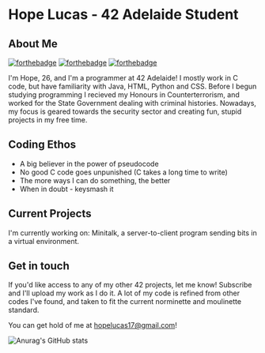 # Hope Lucas - 42 Adelaide Student

## About Me

[![forthebadge](https://forthebadge.com/images/badges/made-with-c.svg)](https://forthebadge.com) [![forthebadge](https://forthebadge.com/images/badges/it-works-why.svg)](https://forthebadge.com) [![forthebadge](https://forthebadge.com/images/badges/built-with-resentment.svg)](https://forthebadge.com)


I'm Hope, 26, and I'm a programmer at 42 Adelaide! I mostly work in C code, but have familiarity with Java, HTML, Python and CSS. Before I begun studying programming I recieved my Honours in Counterterrorism, and worked for the State Government dealing with criminal histories. Nowadays, my focus is geared towards the security sector and creating fun, stupid projects in my free time.

## Coding Ethos
- A big believer in the power of pseudocode
- No good C code goes unpunished (C takes a long time to write)
- The more ways I can do something, the better
- When in doubt - keysmash it

## Current Projects

I'm currently working on: Minitalk, a server-to-client program sending bits in a virtual environment.

## Get in touch

If you'd like access to any of my other 42 projects, let me know! Subscribe and I'll upload my work as I do it. A lot of my code is refined from other codes I've found, and taken to fit the current norminette and moulinette standard.

You can get hold of me at hopelucas17@gmail.com!

![Anurag's GitHub stats](https://github-readme-stats.vercel.app/api?username=hopelucas&theme=dracula)



<!--
**hopelucas/hopelucas** is a ✨ _special_ ✨ repository because its `README.md` (this file) appears on your GitHub profile.

Here are some ideas to get you started:

- 🔭 I’m currently working on ...
- 🌱 I’m currently learning ...
- 👯 I’m looking to collaborate on ...
- 🤔 I’m looking for help with ...
- 💬 Ask me about ...
- 📫 How to reach me: ...
- 😄 Pronouns: ...
- ⚡ Fun fact: ...
-->
